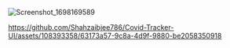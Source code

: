 ![Screenshot_1698169589](https://github.com/Shahzaibjee786/Covid-Tracker-UI/assets/108393358/f6fa15f1-3ce0-437d-9211-421392a0ecef)


https://github.com/Shahzaibjee786/Covid-Tracker-UI/assets/108393358/63173a57-9c8a-4d9f-9880-be2058350918
